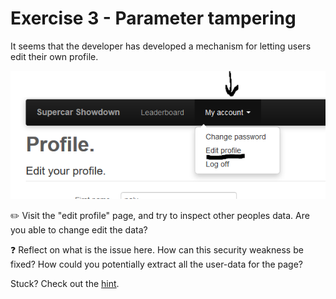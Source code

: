 
# Exercise 3 - Parameter tampering

It seems that the developer has developed a mechanism for letting users edit their own profile. 

![Edit profile](../images/edit_profile.png)

:pencil2: Visit the "edit profile" page, and try to inspect other peoples data. Are you able to change edit the data?

:question: Reflect on what is the issue here. How can this security weakness be fixed? How could you potentially extract all the user-data for the page?

Stuck? Check out the [hint](hint_1.md).